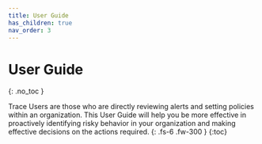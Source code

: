 ```yaml
---
title: User Guide
has_children: true
nav_order: 3
---
```


# User Guide
{: .no_toc }


Trace Users are those who are directly reviewing alerts and setting policies within an organization. This User Guide will help you be more effective in proactively identifying risky behavior in your organization and making effective decisions on the actions required.
{: .fs-6 .fw-300 }
{:toc}